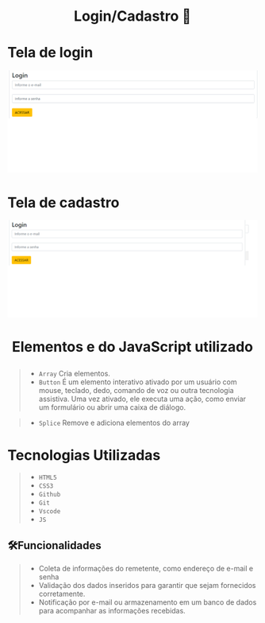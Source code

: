 <h1 align = "center"

Login/Cadastro 🚀


# Tela de login
![tela do sistema](login.png)

# Tela de cadastro 
![tela do sistema](cadastro.png)

<h1 align = "center">

Elementos e do JavaScript utilizado

</h1>

>* ``Array``
>Cria elementos.
>* ``Button``
>É um elemento interativo ativado por um usuário com mouse, teclado, dedo, comando de voz ou outra tecnologia assistiva. Uma vez ativado, ele executa uma ação, como enviar um formulário ou abrir uma caixa de diálogo.

>* ``Splice``
>Remove e adiciona elementos do array


# Tecnologias Utilizadas
>* ``HTML5``
>* ``CSS3``
>* ``Github`` 
>* ``Git``
>* ``Vscode``
>* ``JS``

##  🛠️Funcionalidades
>- Coleta de informações do remetente, como endereço de e-mail e senha
>- Validação dos dados inseridos para garantir que sejam fornecidos corretamente.
>- Notificação por e-mail ou armazenamento em um banco de dados para acompanhar as informações recebidas.



